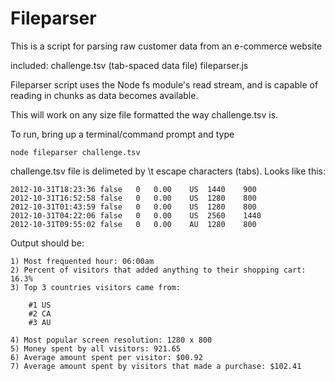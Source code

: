 Fileparser
====================

This is a script for parsing raw customer data from an e-commerce website

included:
    challenge.tsv (tab-spaced data file)
	fileparser.js
	

Fileparser script uses the Node fs module's read stream, and is capable of reading in chunks as data becomes available.


This will work on any size file formatted the way challenge.tsv is.



To run, bring up a terminal/command prompt and type

```
node fileparser challenge.tsv
```

challenge.tsv file is delimeted by \t escape characters (tabs). Looks like this:

```
2012-10-31T18:23:36 false	0	0.00	US	1440	900
2012-10-31T16:52:58	false	0	0.00	US	1280	800
2012-10-31T01:43:59	false	0	0.00	US	1280	800
2012-10-31T04:22:06	false	0	0.00	US	2560	1440
2012-10-31T09:55:02	false	0	0.00	AU	1280	800
```

Output should be: 

```
1) Most frequented hour: 06:00am                                                                                                                                                                      
2) Percent of visitors that added anything to their shopping cart: 16.3%    
3) Top 3 countries visitors came from:                                                                                                                                                                
                                                                                                                                                                                                      
    #1 US                                                                                                                                                                                             
    #2 CA                                                                                                                                                                                             
    #3 AU                                                                                                                                                                                             
                                                                                                                                                                                                      
4) Most popular screen resolution: 1280 x 800                                                                                                                                                         
5) Money spent by all visitors: 921.65                                                                                                                                                                
6) Average amount spent per visitor: $00.92                                                                                                                                                           
7) Average amount spent by visitors that made a purchase: $102.41 
```
